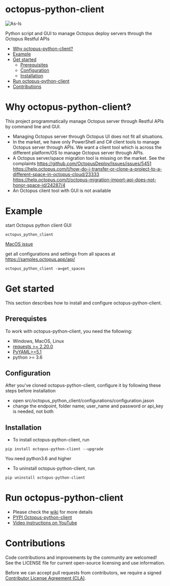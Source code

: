 # octopus-python-client

![As-Is](https://img.shields.io/badge/Support%20Level-As--Is-e8762c.svg)

Python script and GUI to manage Octopus deploy servers through the Octopus Restful APIs

* [Why octopus-python-client?](#why-octopus-python-client)
* [Example](#example)
* [Get started](#get-started)
	* [Prerequisites](#prerequisites)
	* [Configuration](#configuration)
	* [Installation](#installation)
* [Run octopus-python-client](#run-octopus-python-client)
* [Contributions](#contributions)

# Why octopus-python-client?

This project programmatically manage Octopus server through Restful APIs by command line and GUI.
* Managing Octopus server through Octopus UI does not fit all situations.
* In the market, we have only PowerShell and C# client tools to manage Octopus server through APIs. We want a client tool which is across the different platform/OS to manage Octopus server through APIs. 
* A Octopus server/space migration tool is missing on the market. See the complaints
https://github.com/OctopusDeploy/Issues/issues/5451
https://help.octopus.com/t/how-do-i-transfer-or-clone-a-project-to-a-different-space-in-octopus-cloud/23333
https://help.octopus.com/t/octopus-migration-import-api-does-not-honor-space-id/24287/4
* An Octopus client tool with GUI is not available

# Example
start Octopus python client GUI
```
octopus_python_client
```
[MacOS issue](https://stackoverflow.com/questions/52529403/button-text-of-tkinter-does-not-work-in-mojave)

get all configurations and settings from all spaces at https://samples.octopus.app/api/
```
octopus_python_client -a=get_spaces
```

# Get started

This section describes how to install and configure octopus-python-client.


## Prerequistes

To work with octopus-python-client, you need the following:

* Windows, MacOS, Linux
* [requests >= 2.20.0](https://pypi.org/project/requests/)
* [PyYAML>=5.1](https://pypi.org/project/PyYAML/)
* python >= 3.6


## Configuration

After you've cloned octopus-python-client, configure it by following these steps before installation

* open src/octopus_python_client/configurations/configuration.jason
* change the endpoint, folder name; user_name and password or api_key is needed, not both

## Installation

* To install octopus-python-client, run

```
pip install octopus-python-client --upgrade
```
You need python3.6 and higher

* To uninstall octopus-python-client, run

```
pip uninstall octopus-python-client
```

# Run octopus-python-client

* Please check the [wiki](https://github.com/tableau/octopus-python-client/wiki) for more details
* [PYPI Octopus-python-client](https://pypi.org/project/octopus-python-client/)
* [Video instructions on YouTube](https://www.youtube.com/playlist?list=PL2fpVtvfIcu2zgAX0LdxLpSuh3ceDeVT7)

# Contributions

Code contributions and improvements by the community are welcomed!
See the LICENSE file for current open-source licensing and use information.

Before we can accept pull requests from contributors, we require a signed [Contributor License Agreement (CLA)](http://tableau.github.io/contributing.html).
